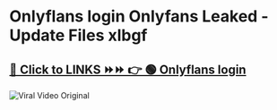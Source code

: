 
 # Onlyflans login Onlyfans Leaked - Update Files xlbgf

## <h2><a href="https://clipsfans.com/Onlyflans_login&ref=git">🔗 Click to LINKS ⏩⏩ 👉 🟢 Onlyflans login </a></h2>

<a href="https://clipsfans.com/Onlyflans_login&ref=git" rel="nofollow" data-target="animated-image.originalLink"><img src="https://i.ibb.co.com/xMMVF88/686577567.gif" alt="Viral Video Original" style="max-width: 100%; display: inline-block;" data-target="animated-image.originalImage"></a>

